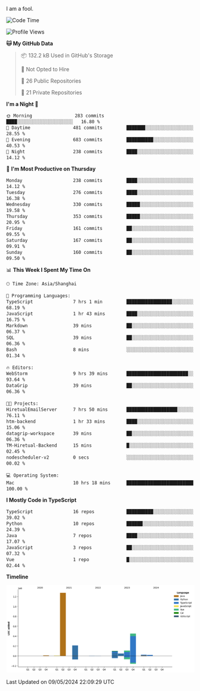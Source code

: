 I am a fool.

<!--START_SECTION:waka-->
![Code Time](http://img.shields.io/badge/Code%20Time-1%2C408%20hrs%2053%20mins-blue)

![Profile Views](http://img.shields.io/badge/Profile%20Views-0-blue)

**🐱 My GitHub Data** 

> 📦 132.2 kB Used in GitHub's Storage 
 > 
> 🚫 Not Opted to Hire
 > 
> 📜 26 Public Repositories 
 > 
> 🔑 21 Private Repositories 
 > 
**I'm a Night 🦉** 

```text
🌞 Morning                283 commits         ████░░░░░░░░░░░░░░░░░░░░░   16.80 % 
🌆 Daytime                481 commits         ███████░░░░░░░░░░░░░░░░░░   28.55 % 
🌃 Evening                683 commits         ██████████░░░░░░░░░░░░░░░   40.53 % 
🌙 Night                  238 commits         ████░░░░░░░░░░░░░░░░░░░░░   14.12 % 
```
📅 **I'm Most Productive on Thursday** 

```text
Monday                   238 commits         ████░░░░░░░░░░░░░░░░░░░░░   14.12 % 
Tuesday                  276 commits         ████░░░░░░░░░░░░░░░░░░░░░   16.38 % 
Wednesday                330 commits         █████░░░░░░░░░░░░░░░░░░░░   19.58 % 
Thursday                 353 commits         █████░░░░░░░░░░░░░░░░░░░░   20.95 % 
Friday                   161 commits         ██░░░░░░░░░░░░░░░░░░░░░░░   09.55 % 
Saturday                 167 commits         ██░░░░░░░░░░░░░░░░░░░░░░░   09.91 % 
Sunday                   160 commits         ██░░░░░░░░░░░░░░░░░░░░░░░   09.50 % 
```


📊 **This Week I Spent My Time On** 

```text
🕑︎ Time Zone: Asia/Shanghai

💬 Programming Languages: 
TypeScript               7 hrs 1 min         █████████████████░░░░░░░░   68.19 % 
JavaScript               1 hr 43 mins        ████░░░░░░░░░░░░░░░░░░░░░   16.75 % 
Markdown                 39 mins             ██░░░░░░░░░░░░░░░░░░░░░░░   06.37 % 
SQL                      39 mins             ██░░░░░░░░░░░░░░░░░░░░░░░   06.36 % 
Bash                     8 mins              ░░░░░░░░░░░░░░░░░░░░░░░░░   01.34 % 

🔥 Editors: 
WebStorm                 9 hrs 39 mins       ███████████████████████░░   93.64 % 
DataGrip                 39 mins             ██░░░░░░░░░░░░░░░░░░░░░░░   06.36 % 

🐱‍💻 Projects: 
HiretualEmailServer      7 hrs 50 mins       ███████████████████░░░░░░   76.11 % 
htm-backend              1 hr 33 mins        ████░░░░░░░░░░░░░░░░░░░░░   15.06 % 
datagrip-workspace       39 mins             ██░░░░░░░░░░░░░░░░░░░░░░░   06.36 % 
TM-Hiretual-Backend      15 mins             █░░░░░░░░░░░░░░░░░░░░░░░░   02.45 % 
nodescheduler-v2         0 secs              ░░░░░░░░░░░░░░░░░░░░░░░░░   00.02 % 

💻 Operating System: 
Mac                      10 hrs 18 mins      █████████████████████████   100.00 % 
```

**I Mostly Code in TypeScript** 

```text
TypeScript               16 repos            ██████████░░░░░░░░░░░░░░░   39.02 % 
Python                   10 repos            ██████░░░░░░░░░░░░░░░░░░░   24.39 % 
Java                     7 repos             ████░░░░░░░░░░░░░░░░░░░░░   17.07 % 
JavaScript               3 repos             ██░░░░░░░░░░░░░░░░░░░░░░░   07.32 % 
Vue                      1 repo              █░░░░░░░░░░░░░░░░░░░░░░░░   02.44 % 
```



**Timeline**

![Lines of Code chart](https://raw.githubusercontent.com/VeejaLiu/VeejaLiu/master/assets/bar_graph.png)


 Last Updated on 09/05/2024 22:09:29 UTC
<!--END_SECTION:waka-->
